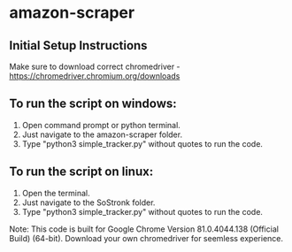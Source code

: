 # amazon-scraper

## Initial Setup Instructions
Make sure to download correct chromedriver - https://chromedriver.chromium.org/downloads

## To run the script on windows:
1. Open command prompt or python terminal.
2. Just navigate to the amazon-scraper folder.
3. Type "python3 simple_tracker.py" without quotes to run the code.

## To run the script on linux:
1. Open the terminal.	
2. Just navigate to the SoStronk folder.
3. Type "python3 simple_tracker.py" without quotes to run the code.


Note: This code is built for Google Chrome Version 81.0.4044.138 (Official Build) (64-bit). Download your own chromedriver for seemless experience.

